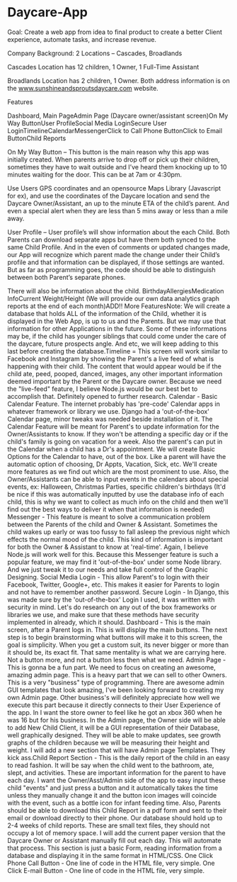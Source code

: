 # Daycare-App

Goal: Create a web app from idea to final product to create a better Client experience, automate tasks, and increase revenue. 

 

Company Background: 2 Locations – Cascades, Broadlands

Cascades Location has 12 children, 1 Owner, 1 Full-Time Assistant

Broadlands Location has 2 children, 1 Owner. Both address information is on the www.sunshineandsproutsdaycare.com website.

Features 

Dashboard, Main PageAdmin Page (Daycare owner/assistant screen)On My Way ButtonUser ProfileSocial Media LoginSecure User LoginTimelineCalendarMessengerClick to Call Phone ButtonClick to Email ButtonChild Reports

 

On My Way Button – This button is the main reason why this app was initially created. When parents arrive to drop off or pick up their children, sometimes they have to wait outside and I’ve heard them knocking up to 10 minutes waiting for the door. This can be at 7am or 4:30pm.

Use Users GPS coordinates and an opensource Maps Library (Javascript for ex), and use the coordinates of the Daycare location and send the Daycare Owner/Assistant, an up to the minute ETA of the child’s parent. And even a special alert when they are less than 5 mins away or less than a mile away.

 

 

User Profile – User profile’s will show information about the each Child. Both Parents can download separate apps but have them both synced to the same Child Profile. And in the even of comments or updated changes made, our App will recognize which parent made the change under their Child’s profile and that information can be displayed, if those settings are wanted. But as far as programming goes, the code should be able to distinguish between both Parent’s separate phones.

There will also be information about the child. BirthdayAllergiesMedication InfoCurrent Weight/Height (We will provide our own data analytics graph reports at the end of each month)ADD!! More FeaturesNote: We will create a database that holds ALL of the information of the Child, whether it is displayed in the Web App, is up to us and the Parents. But we may use that information for other Applications in the future. Some of these informations may be, if the child has younger siblings that could come under the care of the daycare, future prospects angle. And etc, we will keep adding to this last before creating the database.Timeline = This screen will work similar to Facebook and Instagram by showing the Parent's a live feed of what is happening with their child. The content that would appear would be if the child ate, peed, pooped, danced, images, any other important information deemed important by the Parent or the Daycare owner. Because we need the "live-feed" feature, I believe Node.js would be our best bet to accomplish that. Definitely opened to further research. Calendar - Basic Calendar Feature. The internet probably has 'pre-code' Calendar apps in whatever framework or library we use. Django had a 'out-of-the-box' Calendar page, minor tweaks was needed beside installation of it. The Calendar Feature will be meant for Parent's to update information for the Owner/Assistants to know. If they won't be attending a specific day or if the child's family is going on vacation for a week. Also the parent's can put in the Calendar when a child has a Dr's appointment. We will create Basic Options for the Calendar to have, out of the box. Like a parent will have the automatic option of choosing, Dr Appts, Vacation, Sick, etc. We'll create more features as we find out which are the most prominent to use. Also, the Owner/Assistants can be able to input events in the calendars about special events, ex: Halloween, Christmas Parties, specific children's birthdays (It'd be nice if this was automatically inputted by use the database info of each child, this is why we want to collect as much info on the child and then we'll find out the best ways to deliver it when that information is needed)  Messenger - This feature is meant to solve a communication problem between the Parents of the child and Owner & Assistant. Sometimes the child wakes up early or was too fussy to fall asleep the previous night which effects the normal mood of the child. This kind of information is important for both the Owner & Assistant to know at 'real-time'. Again, I believe Node.js will work well for this. Because this Messenger feature is such a popular feature, we may find it 'out-of-the-box' under some Node library. And we just tweak it to our needs and take full control of the Graphic Designing.  Social Media Login - This allow Parent's to login with their Facebook, Twitter, Google+, etc. This makes it easier for Parents to login and not have to remember another password.  Secure Login - In Django, this was made sure by the 'out-of-the-box' Login I used, it was written with security in mind. Let's do research on any out of the box frameworks or libraries we use, and make sure that these methods have security implemented in already, which it should.  Dashboard - This is the main screen, after a Parent logs in. This is will display the main buttons. The next step is to begin brainstorming what buttons will make it to this screen, the goal is simplicity. When you get a custom suit, its never bigger or more than it should be, its exact fit. That same mentality is what we are carrying here. Not a button more, and not a button less then what we need. Admin Page - This is gonna be a fun part. We need to focus on creating an awesome, amazing admin page. This is a heavy part that we can sell to other Owners. This is a very "business" type of programming. There are awesome admin GUI templates that look amazing, I've been looking forward to creating my own Admin page. Other business's will definitely appreciate how well we execute this part because it directly connects to their User Experience of the app. In I want the store owner to feel like he got an xbox 360 when he was 16 but for his business. In the Admin page, the Owner side will be able to add New Child Client, it will be a GUI representation of their Database, well graphically designed. They will be able to make updates, see growth graphs of the children because we will be measuring their height and weight. I will add a new section that will have Admin page Templates. They kick ass.Child Report Section - This is the daily report of the child in an easy to read fashion. It will be say when the child went to the bathroom, ate, slept, and activities. These are important information for the parent to have each day. I want the Owner/Asst/Admin side of the app to easy input these child "events" and just press a button and it automatically takes the time unless they manually change it and the button icon images will coincide  with the event, such as a bottle icon for infant feeding time. Also, Parents should be able to download this Child Report in a pdf form and sent to their email or download directly to their phone. Our database should hold up to 2-4 weeks of child reports. These are small text files, they should not occupy a lot of memory space. I will add the current paper version that the Daycare Owner or Assistant manually fill out each day. This will automate that process. This section is just a basic Form, reading information from a database and displaying it in the same format in HTML/CSS.  One Click Phone Call Button - One line of code in the HTML file, very simple. One Click E-mail Button - One line of code in the HTML file, very simple.

